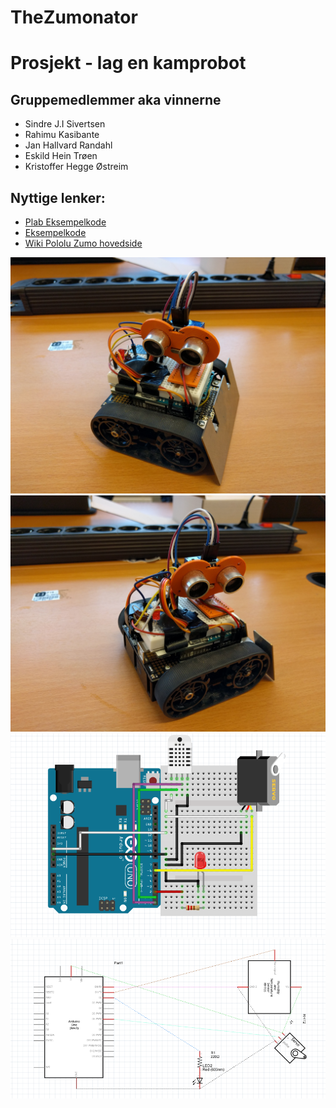 # TheZumonator
# Prosjekt - lag en kamprobot
##  Gruppemedlemmer aka vinnerne
* Sindre J.I Sivertsen
* Rahimu Kasibante
* Jan Hallvard Randahl
* Eskild Hein Trøen
* Kristoffer Hegge Østreim

## Nyttige lenker:
* [Plab Eksempelkode](https://github.com/IDI-PLab/plab-library/tree/master/PLabExamples/examples/14.Zumo)
* [Eksempelkode](https://github.com/pololu/zumo-shield)
* [Wiki Pololu Zumo hovedside](https://www.ntnu.no/wiki/display/plab/4.+Pololu+Zumo+Robot)

![Bilde 1](IMG_20180405_162204.jpg)
![Bilde 2](IMG_20180405_162210.jpg)
![Fritzing](Fritzing_Zumo_BreadBoard.PNG)
![Schematics](Fritzing_Zumo_Schematic.PNG)


